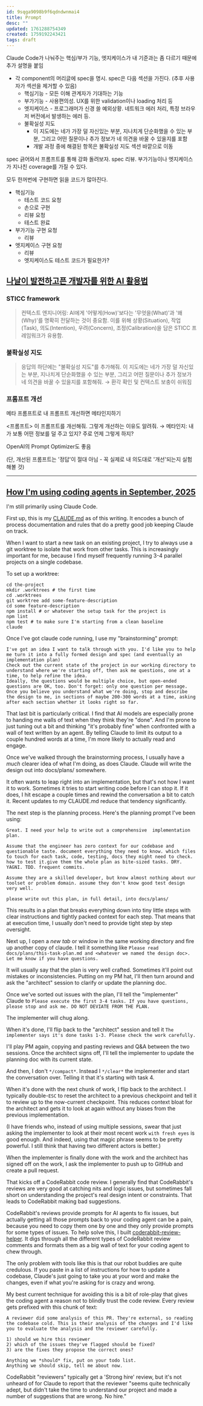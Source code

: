 ```yaml
---
id: 9sqga9098b9f6qdndwnmai4
title: Prompt
desc: ""
updated: 1761288754349
created: 1759192243421
tags: draft
---
```


Claude Code가 나눠주는 핵심/부가 기능, 엣지케이스가 내 기준과는 좀 다르기 때문에 추가 설명을 붙임

- 각 component의 머리글에 spec을 명시. spec은 다음 섹션을 가진다. (추후 사용자가 섹션을 제거할 수 있음)
  - 핵심기능 - 모든 이해 관계자가 기대하는 기능
  - 부가기능 - 사용편의성. UX를 위한 validation이나 loading 처리 등
  - 엣지케이스 - 프로그래머가 신경 쓸 예외상황. 네트워크 에러 처리, 특정 브라우저 버전에서 발생하는 에러 등.
  - 불확실성 지도
    - 이 지도에는 네가 가장 덜 자신있는 부분, 지나치게 단순화했을 수 있는 부분, 그리고 어떤 질문이나 추가 정보가 네 의견을 바꿀 수 있을지를 포함
    - 개발 과정 중에 해결된 항목은 불확실성 지도 섹션 바깥으로 이동

spec 긁어와서 프롬프트를 통해 강화 돌려보자.
spec 리뷰. 부가기능이나 엣지케이스가 지나친 coverage를 가질 수 있다.

모두 한꺼번에 구현하면 읽을 코드가 많아진다.

- 핵심기능
  - 테스트 코드 요청
  - 손으로 구현
  - 리뷰 요청
  - 테스트 완료
- 부가기능 구현 요청
  - 리뷰
- 엣지케이스 구현 요청
  - 리뷰
  - 엣지케이스도 테스트 코드가 필요한가?

## [나날이 발전하고픈 개발자를 위한 AI 활용법](https://www.stdy.blog/how-to-use-ai-for-developers-who-want-to-develop-everyday/)

### STICC framework

> 컨텍스트 엔지니어링: AI에게 '어떻게(How)'보다는 '무엇을(What)'과 '왜(Why)'를 명확히 전달하는 것이 중요함. 이를 위해 상황(Situation), 작업(Task), 의도(Intention), 우려(Concern), 조정(Calibration)을 담은 STICC 프레임워크가 유용함.

### 불확실성 지도

> 응답의 하단에는 "불확실성 지도"를 추가해줘. 이 지도에는 네가 가장 덜 자신있는 부분, 지나치게 단순화했을 수 있는 부분, 그리고 어떤 질문이나 추가 정보가 네 의견을 바꿀 수 있을지를 포함해줘.
> → 환각 확인 및 컨텍스트 보충이 쉬워짐

### 프롬프트 개선

메타 프롬프트로 내 프롬프트 개선하면 메타인지하기

<프롬프트> 이 프롬프트를 개선해줘. 그렇게 개선하는 이유도 알려줘.
→ 메타인지: 내가 보통 어떤 정보를 덜 주고 있지? 주로 언제 그렇게 하지?

OpenAI의 Prompt Optimizer도 좋음

(단, 개선된 프롬프트는 '정답'이 절대 아님 - 꼭 실제로 내 의도대로 '개선'되는지 실험해볼 것)

---

## [How I'm using coding agents in September, 2025](https://blog.fsck.com/2025/10/05/how-im-using-coding-agents-in-september-2025/)

I'm still primarily using Claude Code.

First up, this is my [CLAUDE.md](https://raw.githubusercontent.com/obra/dotfiles/6e088092406cf1e3cc78d146a5247e934912f6f8/.claude/CLAUDE.md) as of this writing. It encodes a bunch of process documentation and rules that do a pretty good job keeping Claude on track.

When I want to start a new task on an existing project, I try to always use a git worktree to isolate that work from other tasks. This is increasingly important for me, because I find myself frequently running 3-4 parallel projects on a single codebase.

To set up a worktree:

```
cd the-project
mkdir .worktrees # the first time
cd .worktrees
git worktree add some-feature-description
cd some feature-description
npm install # or whatever the setup task for the project is
npm lint
npm test # to make sure I'm starting from a clean baseline
claude
```

Once I've got claude code running, I use my "brainstorming" prompt:

```
I've got an idea I want to talk through with you. I'd like you to help me turn it into a fully formed design and spec (and eventually an implementation plan)
Check out the current state of the project in our working directory to understand where we're starting off, then ask me questions, one at a time, to help refine the idea.
Ideally, the questions would be multiple choice, but open-ended questions are OK, too. Don't forget: only one question per message.
Once you believe you understand what we're doing, stop and describe the design to me, in sections of maybe 200-300 words at a time, asking after each section whether it looks right so far.
```

That last bit is particularly critical. I find that AI models are especially prone to handing me walls of text when they think they're "done". And I'm prone to just tuning out a bit and thinking "it's probably fine" when confronted with a wall of text written by an agent. By telling Claude to limit its output to a couple hundred words at a time, I'm more likely to actually read and engage.

Once we've walked through the brainstorming process, I usually have a _much_ clearer idea of what I'm doing, as does Claude. Claude will write the design out into docs/plans/ somewhere.

It often wants to leap right into an implementation, but that's not how I want it to work. Sometimes it tries to start writing code before I can stop it. If it does, I hit escape a couple times and rewind the conversation a bit to catch it. Recent updates to my CLAUDE.md reduce that tendency significantly.

The next step is the planning process. Here's the planning prompt I've been using:

```
Great. I need your help to write out a comprehensive  implementation plan.

Assume that the engineer has zero context for our codebase and questionable taste. document everything they need to know. which files to touch for each task, code, testing, docs they might need to check. how to test it.give them the whole plan as bite-sized tasks. DRY. YAGNI. TDD. frequent commits.

Assume they are a skilled developer, but know almost nothing about our toolset or problem domain. assume they don't know good test design very well.

please write out this plan, in full detail, into docs/plans/
```

This results in a plan that breaks everything down into tiny little steps with clear instructions and tightly packed context for each step. That means that at execution time, I usually don't need to provide tight step by step oversight.

Next up, I open a _new tab_ or window in the same working directory and fire up another copy of claude. I tell it something like `Please read docs/plans/this-task-plan.md and <whatever we named the design doc>. Let me know if you have questions.`

It will usually say that the plan is very well crafted. Sometimes it'll point out mistakes or inconsistencies. Putting on my PM hat, I'll then turn around and ask the "architect" session to clarify or update the planning doc.

Once we've sorted out issues with the plan, I'll tell the "implementer" Claude to `Please execute the first 3-4 tasks. If you have questions, please stop and ask me. DO NOT DEVIATE FROM THE PLAN.`

The implementer will chug along.

When it's done, I'll flip back to the "architect" session and tell it `The implementer says it's done tasks 1-3. Please check the work carefully.`

I'll play PM again, copying and pasting reviews and Q&A between the two sessions. Once the architect signs off, I'll tell the implementer to update the planning doc with its current state.

And then, I don't `*/compact*`. Instead I `*/clear*` the implementer and start the conversation over. Telling it that it's starting with task 4.

When it's done with the next chunk of work, I flip back to the architect. I typically double-`ESC` to reset the architect to a previous checkpoint and tell it to review up to the now-current checkpoint. This reduces context bloat for the architect and gets it to look at again without any biases from the previous implementation.

(I have friends who, instead of using multiple sessions, swear that just asking the implementer to look at their most recent work `with fresh eyes` is good enough. And indeed, using that magic phrase seems to be pretty powerful. I still think that having two different actors is better.)

When the implementer is finally done with the work and the architect has signed off on the work, I ask the implementer to push up to GitHub and create a pull request.

That kicks off a CodeRabbit code review. I generally find that CodeRabbit's reviews are very good at catching nits and logic issues, but sometimes fall short on understanding the project's real design intent or constraints. That leads to CodeRabbit making bad suggestions.

CodeRabbit's reviews provide prompts for AI agents to fix issues, but actually getting all those prompts back to your coding agent can be a pain, because you need to copy them one by one and they only provide prompts for some types of issues. To help solve this, I built [coderabbit-review-helper](https://github.com/obra/coderabbit-review-helper). It digs through all the different types of CodeRabbit review comments and formats them as a big wall of text for your coding agent to chew through.

The only problem with tools like this is that our robot buddies are quite credulous. If you paste in a list of instructions for how to update a codebase, Claude's just going to take you at your word and make the changes, even if what you're asking for is crazy and wrong.

My best current technique for avoiding this is a bit of role-play that gives the coding agent a reason not to blindly trust the code review. Every review gets prefixed with this chunk of text:

```
A reviewer did some analysis of this PR. They're external, so reading the codebase cold. This is their analysis of the changes and I'd like you to evaluate the analysis and the reviewer carefully.

1) should we hire this reviewer
2) which of the issues they've flagged should be fixed?
3) are the fixes they propose the correct ones?

Anything we *should* fix, put on your todo list.
Anything we should skip, tell me about now.
```

CodeRabbit "reviewers" typically get a 'Strong hire' review, but it's not unheard of for Claude to report that the reviewer "seems quite technically adept, but didn't take the time to understand our project and made a number of suggestions that are wrong. No hire."
